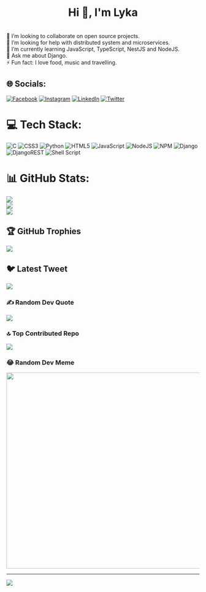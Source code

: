 <h1 align="center">Hi 🚀, I'm Lyka</h1>
<br>👯 I’m looking to collaborate on open source projects.<br>🤝 I’m looking for help with distributed system and microservices.<br>🌱 I’m currently learning JavaScript, TypeScript, NestJS and NodeJS.<br>💬 Ask me about Django.<br>⚡ Fun fact: I love food, music and travelling.


## 🌐 Socials:
[![Facebook](https://img.shields.io/badge/Facebook-%231877F2.svg?logo=Facebook&logoColor=white)](https://facebook.com/https://www.facebook.com/LykaEdm/) [![Instagram](https://img.shields.io/badge/Instagram-%23E4405F.svg?logo=Instagram&logoColor=white)](https://instagram.com/https://www.instagram.com/lyka_edm/) [![LinkedIn](https://img.shields.io/badge/LinkedIn-%230077B5.svg?logo=linkedin&logoColor=white)](https://linkedin.com/in/https://www.linkedin.com/in/glory-lyka-edem-b7b869191/) [![Twitter](https://img.shields.io/badge/Twitter-%231DA1F2.svg?logo=Twitter&logoColor=white)](https://twitter.com/Lyka__okpos) 

# 💻 Tech Stack:
![C](https://img.shields.io/badge/c-%2300599C.svg?style=plastic&logo=c&logoColor=white) ![CSS3](https://img.shields.io/badge/css3-%231572B6.svg?style=plastic&logo=css3&logoColor=white) ![Python](https://img.shields.io/badge/python-3670A0?style=plastic&logo=python&logoColor=ffdd54) ![HTML5](https://img.shields.io/badge/html5-%23E34F26.svg?style=plastic&logo=html5&logoColor=white) ![JavaScript](https://img.shields.io/badge/javascript-%23323330.svg?style=plastic&logo=javascript&logoColor=%23F7DF1E) ![NodeJS](https://img.shields.io/badge/node.js-6DA55F?style=plastic&logo=node.js&logoColor=white) ![NPM](https://img.shields.io/badge/NPM-%23000000.svg?style=plastic&logo=npm&logoColor=white) ![Django](https://img.shields.io/badge/django-%23092E20.svg?style=plastic&logo=django&logoColor=white) ![DjangoREST](https://img.shields.io/badge/DJANGO-REST-ff1709?style=plastic&logo=django&logoColor=white&color=ff1709&labelColor=gray) ![Shell Script](https://img.shields.io/badge/shell_script-%23121011.svg?style=plastic&logo=gnu-bash&logoColor=white)
# 📊 GitHub Stats:
![](https://github-readme-stats.vercel.app/api?username=lyka-ed&theme=radical&hide_border=false&include_all_commits=true&count_private=true)<br/>
![](https://github-readme-streak-stats.herokuapp.com/?user=lyka-ed&theme=radical&hide_border=false)<br/>
![](https://github-readme-stats.vercel.app/api/top-langs/?username=lyka-ed&theme=radical&hide_border=false&include_all_commits=true&count_private=true&layout=compact)

## 🏆 GitHub Trophies
![](https://github-profile-trophy.vercel.app/?username=lyka-ed&theme=radical&no-frame=false&no-bg=false&margin-w=4)

## 🐦 Latest Tweet
[![](https://gtce.itsvg.in/api?username=Lyka__okpos)](https://github.com/VishwaGauravIn/github-twitter-card-embed)

### ✍️ Random Dev Quote
![](https://quotes-github-readme.vercel.app/api?type=horizontal&theme=radical)

### 🔝 Top Contributed Repo
![](https://github-contributor-stats.vercel.app/api?username=lyka-ed&limit=5&theme=radical&combine_all_yearly_contributions=true)

### 😂 Random Dev Meme
<img src="https://rm.up.railway.app/" width="512px"/>

---
[![](https://visitcount.itsvg.in/api?id=lyka-ed&icon=8&color=9)](https://visitcount.itsvg.in)

<!-- Proudly created with GPRM ( https://gprm.itsvg.in ) -->
